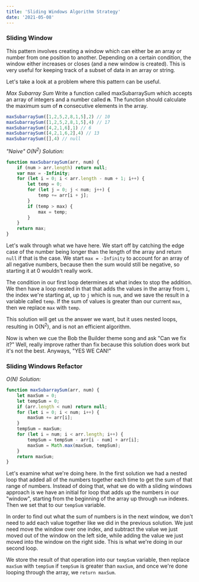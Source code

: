 ```yaml
---
title: 'Sliding Windows Algorithm Strategy'
date: '2021-05-08'
---
```


### Sliding Window
This pattern involves creating a window which can either be an array or number from one position to another. Depending on a certain condition, the window either increases or closes (and a new window is created). This is very useful for keeping track of a subset of data in an array or string.

Let's take a look at a problem where this pattern can be useful. 

*Max Subarray Sum*
Write a function called maxSubarraySum which accepts an array of integers and a number called **n**. The function should calculate the maximum sum of **n** consecutive elements in the array.
```js
maxSubarraySum([1,2,5,2,8,1,5],2) // 10
maxSubarraySum([1,2,5,2,8,1,5],4) // 17
maxSubarraySum([4,2,1,6],1) // 6
maxSubarraySum([4,2,1,6,2],4) // 13
maxSubarraySum([],4) // null
```
*"Naive" O(N<sup>2</sup>) Solution:*
```js
function maxSubarraySum(arr, num) {
	if (num > arr.length) return null;
	var max = -Infinity;
	for (let i = 0; i < arr.length - num + 1; i++) {
		let temp = 0;
		for (let j = 0; j < num; j++) {
			temp += arr[i + j];
		}
		if (temp > max) {
			max = temp;
		}
	}
	return max;
}
```
Let's walk through what we have here. We start off by catching the edge case of the number being longer than the length of the array and return `null` if that is the case. We start `max = -Infinity` to account for an array of all negative numbers, because then the sum would still be negative, so starting it at 0 wouldn't really work. 

The condition in our first loop determines at what index to stop the addition. We then have a loop nested in that that adds the values in the array from `i`, the index we're starting at, up to `j` which is `num`, and we save the result in a variable called `temp`. If the sum of values is greater than our current `max`, then we replace `max` with `temp`.

This solution will get us the answer we want, but it uses nested loops, resulting in O(N<sup>2</sup>), and is not an efficient algorithm. 

Now is when we cue the Bob the Builder theme song and ask "Can we fix it?" Well, really improve rather than fix because this solution does work but it's not the best. Anyways, "YES WE CAN!"
<br>
### Sliding Windows Refactor
*O(N) Solution:*
```js
function maxSubarraySum(arr, num) {
	let maxSum = 0;
	let tempSum = 0;
	if (arr.length < num) return null;
	for (let i = 0; i < num; i++) {
		maxSum += arr[i];
	}
	tempSum = maxSum;
	for (let i = num; i < arr.length; i++) {
		tempSum = tempSum - arr[i - num] + arr[i];
		maxSum = Math.max(maxSum, tempSum);
	}
	return maxSum;
}
```
Let's examine what we're doing here. In the first solution we had a nested loop that added all of the numbers together each time to get the sum of that range of numbers. Instead of doing that, what we do with a sliding windows approach is we have an initial for loop that adds up the numbers in our "window", starting from the beginning of the array up through `num` indexes. Then we set that to our `tempSum` variable. 

In order to find out what the sum of numbers is in the next window, we don't need to add each value together like we did in the previous solution. We just need move the window over one index, and subtract the value we just moved out of the window on the left side, while adding the value we just moved into the window on the right side. This is what we're doing in our second loop. 

We store the result of that operation into our `tempSum` variable, then replace `maxSum` with `tempSum` if `tempSum` is greater than `maxSum`, and once we're done looping through the array, we `return maxSum`.